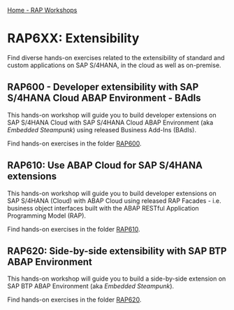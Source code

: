 [Home - RAP Workshops](../README.md)

# RAP6XX: Extensibility
Find diverse hands-on exercises related to the extensibility of standard and custom applications on SAP S/4HANA, in the cloud as well as on-premise.

## RAP600 - Developer extensibility with SAP S/4HANA Cloud ABAP Environment - BAdIs
This hands-on workshop will guide you to build developer extensions on SAP S/4HANA Cloud with SAP S/4HANA Cloud ABAP Environment (aka _Embedded Steampunk_) using released Business Add-Ins (BAdIs).

Find hands-on exercises in the folder [RAP600](rap600).

## RAP610: Use ABAP Cloud for SAP S/4HANA extensions
This hands-on workshop will guide you to build developer extensions on SAP S/4HANA (Cloud) with ABAP Cloud using released RAP Facades - i.e. business object interfaces built with the ABAP RESTful Application Programming Model (RAP).

Find hands-on exercises in the folder [RAP610](rap610).

## RAP620: Side-by-side extensibility with SAP BTP ABAP Environment
This hands-on workshop will guide you to build a side-by-side extension on SAP BTP ABAP Environment (aka _Embedded Steampunk_). 

Find hands-on exercises in the folder [RAP620](rap620).
